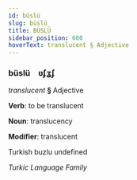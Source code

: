 ```yaml
---
id: büslü
slug: büslü
title: BÜSLÜ
sidebar_position: 600
hoverText: translucent § Adjective
---
```


### büslü&emsp;<span kind="abugida">ʋ́ʄʓʄ</span>

*translucent* **§** Adjective

**Verb**: to be translucent

**Noun**: translucency

**Modifier**: translucent

Turkish buzlu undefined

*Turkic Language Family*